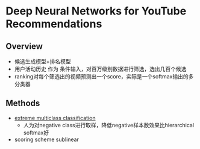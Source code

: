 # Deep Neural Networks for YouTube Recommendations

## Overview
- 候选生成模型+排名模型
- 用户活动历史 作为 条件输入，对百万级别数据进行筛选，选出几百个候选
- ranking对每个筛选出的视频预测出一个score，实际是一个softmax输出的多分类器

## Methods
- [extreme multiclass classification](https://drive.google.com/file/d/1AZFjf5XBIdG7BJamIBacMTyZsIWTkTra/view?usp=drivesdk)
  - 人为对negative class进行取样，降低negative样本数效果比hierarchical softmax好
- scoring scheme sublinear